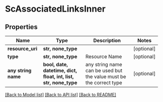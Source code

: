 # ScAssociatedLinksInner


## Properties
Name | Type | Description | Notes
------------ | ------------- | ------------- | -------------
**resource_uri** | **str, none_type** |  | [optional] 
**type** | **str, none_type** | Resource Name | [optional] 
**any string name** | **bool, date, datetime, dict, float, int, list, str, none_type** | any string name can be used but the value must be the correct type | [optional]

[[Back to Model list]](../README.md#documentation-for-models) [[Back to API list]](../README.md#documentation-for-api-endpoints) [[Back to README]](../README.md)


